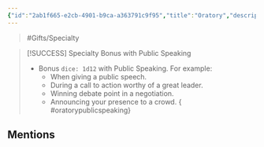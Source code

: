 ```yaml
---
{"id":"2ab1f665-e2cb-4901-b9ca-a363791c9f95","title":"Oratory","description":"Bonus with Public Speaking.","publish":true,"date_created":"Saturday, March 30th 2024, 10:53:17 pm","date_modified":"Friday, April 19th 2024, 6:51:13 pm","cssclasses":["mado-heading"],"path":"Tabletop/Campaigns/And A Thousand Years More/Inventory/Gifts/Oratory.md","permalink":"/tabletop/campaigns/and-a-thousand-years-more/inventory/gifts/oratory/","PassFrontmatter":true}
---
```



> #Gifts/Specialty

> [!SUCCESS] Specialty Bonus with Public Speaking
> - Bonus `dice: 1d12` with Public Speaking. For example:
> 	- When giving a public speech.
> 	- During a call to action worthy of a great leader.
> 	- Winning debate point in a negotiation.
> 	- Announcing your presence to a crowd.
{ #oratorypublicspeaking}


## Mentions


